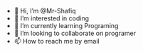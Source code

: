 - 👋 Hi, I’m @Mr-Shafiq
- 👀 I’m interested in coding
- 🌱 I’m currently learning Programing
- 💞️ I’m looking to collaborate on programer
- 📫 How to reach me by email

<!---
Mr-Shafiq/Mr-Shafiq is a ✨ special ✨ repository because its `README.md` (this file) appears on your GitHub profile.
You can click the Preview link to take a look at your changes.
--->
